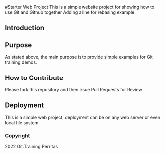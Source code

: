 #Starter Web Project
This is a simple website project for showing how to use Git and Github together
Adding a line for rebasing example.
## Introduction
## Purpose
As stated above, the main purpose is to provide simple examples for Git training demos.
## How to Contribute
Please fork this repository and then issue Pull Requests for Review
## Deployment
This is a simple web project, deployment can be on any web server or even local file system
### Copyright
2022 Git.Training.Perritas
